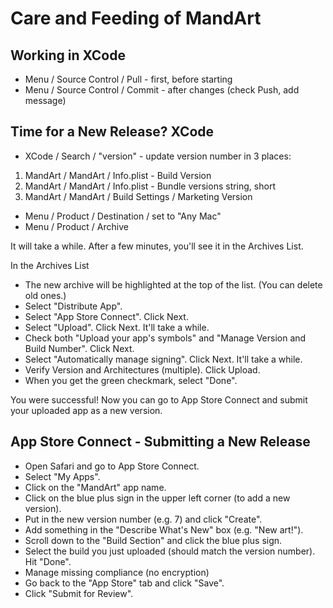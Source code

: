 # Care and Feeding of MandArt

## Working in XCode

- Menu / Source Control / Pull - first, before starting
- Menu / Source Control / Commit - after changes (check Push, add message)

## Time for a New Release? XCode 

- XCode / Search / "version" - update version number in 3 places:

1. MandArt / MandArt / Info.plist - Build Version
2. MandArt / MandArt / Info.plist - Bundle versions string, short
3. MandArt / MandArt / Build Settings / Marketing Version

- Menu / Product / Destination / set to "Any Mac"
- Menu / Product / Archive

It will take a while. After a few minutes, you'll see it in the Archives List. 

In the Archives List

- The new archive will be highlighted at the top of the list. (You can delete old ones.)
- Select "Distribute App".
- Select "App Store Connect". Click Next.
- Select "Upload". Click Next. It'll take a while. 
- Check both "Upload your app's symbols" and "Manage Version and Build Number". Click Next.
- Select "Automatically manage signing". Click Next. It'll take a while.
- Verify Version and Architectures (multiple). Click Upload.
- When you get the green checkmark, select "Done". 

You were successful! Now you can go to App Store Connect and submit your uploaded app as a new version. 

## App Store Connect - Submitting a New Release

- Open Safari and go to App Store Connect.
- Select "My Apps".
- Click on the "MandArt" app name.
- Click on the blue plus sign in the upper left corner (to add a new version).
- Put in the new version number (e.g. 7) and click "Create".
- Add something in the "Describe What's New" box (e.g. "New art!").
- Scroll down to the "Build Section" and click the blue plus sign.
- Select the build you just uploaded (should match the version number). Hit "Done".
- Manage missing compliance (no encryption)
- Go back to the "App Store" tab and click "Save".
- Click "Submit for Review".
